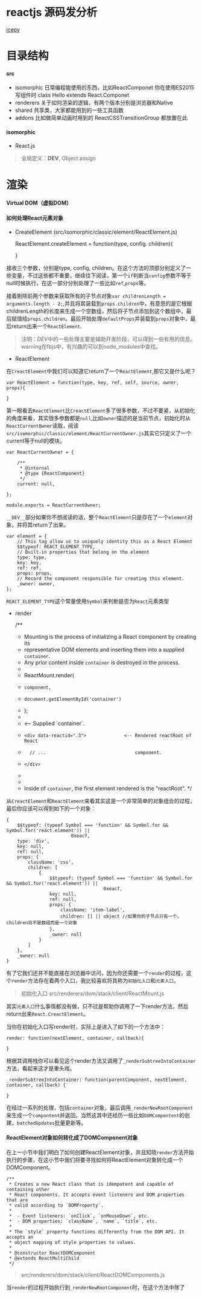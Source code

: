 # reactjs 源码发分析

[icepy](https://icepy.gitbooks.io/react/content/)

目录结构
========

#### src


+ isomorphic 日常编程能使用的东西，比如ReactComponet 你在使用ES2015写组件时 class Hello extends React.Componet
+ renderers 关于如何渲染的逻辑，有两个版本分别是浏览器和Native
+ shared 共享类，大家都能用到的一些工具函数
+ addons 比如做简单动画时用到的 ReactCSSTransitionGroup 都放置在此

#### isomorphic

+ React.js
> 全局定义：__DEV__, Object.assign

渲染
========

#### Virtual DOM（虚拟DOM）

#### 如何处理React元素对象

+ CreateElement (src/isomorphic/classic/element/ReactElement.js)


	ReactElement.createElement = function(type, config. children){

	}

接收三个参数，分别是type, config, children。在这个方法的顶部分别定义了一些变量，不过这些都不重要，继续往下阅读，第一个`if`判断当`config`参数不等于null时候执行，在这一部分分别处理了一些比如`ref`,`props`等。

接着剔除前两个参数来获取所有的子节点对象`var childrenLength = arguments.length - 2;`,并且将其装载到`props.children`中，有意思的是它根据childrenLength的长度来生成一个空数组，然后将子节点添加到这个数组中，最后赋值给`props.children`。最后开始处理`defaultProps`并装载到`props`对象中，最后return出来一个`ReactElement`.

> 注明：*DEV*中的一些处理主要是辅助开发阶段，可以得到一些有用的信息。warning在fbjs中，有兴趣的可以到node_modules中查找。

+ ReactElement

在`CreactElement`中我们可以知道它return了一个`ReactElement`,那它又是什么呢？

	var ReactElement = function(type, key, ref, self, source, owner, props){

	}

第一眼看去`ReactElement`比`CreactElement`多了很多参数，不过不要紧，从初始化的角度来看，其实很多参数都是`null`,比如`owner`描述的是当前节点，初始化时从`ReactCurrentOwner`读取，阅读`src/isomorphic/classic/element/ReactCurrentOwner.js`其实它只定义了一个current等于null的模块。

    var ReactCurrentOwner = {
        
        /**
         * @internal
         * @type {ReactComponent}
         */
        current: null,
        
    };
    
    module.exports = ReactCurrentOwner;

`__DEV__`部分如果你不想阅读的话，整个`ReactElement`只是存在了一个`element`对象，并将其return了出来。

	var element = {
		// This tag allow us to uniquely identity this as a React Element
		$$typeof: REACT_ELEMENT_TYPE,
		// Built-in properties that belong on the element
		type: type,
		key: key,
		ref: ref,
		props: props,
		// Record the component responsible for creating this element.
		_owner: owner,
	};

`REACT_ELEMENT_TYPE`这个常量使用`Symbol`来判断是否为`React`元素类型

+ render


	/**
	 * Mounting is the process of initializing a React component by creating its
	 * representative DOM elements and inserting them into a supplied `container`.
	 * Any prior content inside `container` is destroyed in the process.
	 *
	 *   ReactMount.render(
	 *     component,
	 *     document.getElementById('container')
	 *   );
	 *
	 *   <div id="container">                   <-- Supplied `container`.
	 *     <div data-reactid=".3">              <-- Rendered reactRoot of React
	 *       // ...                                 component.
	 *     </div>
	 *   </div>
	 *
	 * Inside of `container`, the first element rendered is the "reactRoot".
	 */

从`CreactElement`和`ReactElement`来看其实这是一个非常简单的对象组合的过程，最后你应该可以得到如下的一个对象：

	{
		$$typeof: (typeof Symbol === 'function' && Symbol.for && Symbol.for('react.element')) ||
							0xeac7,
		type: 'div',
		key: null,
		ref: null,
		props: {
			className: 'css',
			children: [
				{
					$$typeof: (typeof Symbol === 'function' && Symbol.for && Symbol.for('react.element')) ||
										0xeac7,
					key: null,
					ref: null,
					props: {
						className: 'item-label',
						children: [] || object //如果你的子节点只有一个，children将不是数组而是一个对象
					}，
					_owner: null
				}
			]
		},
		_owner: null
	}

有了它我们还并不能直接在浏览器中访问，因为你还需要一个`render`的过程，这个`render`方法存在着两个入口，我比较喜欢将其称为`初始化入口`和`元素入口`。
> 初始化入口 src/renderers/dom/stack/client/ReactMount.js

其实`元素入口`什么事情都没有做，只不过是帮助你调用了一下render方法，然后return出来`React.CreactElement`。

当你在初始化入口写render时，实际上是进入了如下的一个方法中：

	render: function(nextElement, container, callback){
		
	}

根据其调用栈你可以看见这个render方法又调用了`_renderSubtreeIntoContainer`方法，看起来这才是重头戏。

	_renderSubtreeIntoContainer: function(parentComponent, nextElement, container, callback) {

	}

在经过一系列的处理，包括`container`对象，最后调用`_renderNewRootComponent`来生成一个`compontent`并返回。当然这其中还经历一些比如`DOMCompontent`的创建，`batchedUpdates`批量更新等。


#### ReactElement对象如何转化成了DOMComponent对象

在上一小节中我们明白了如何创建ReactElement对象，并且知晓`render`方法开始执行的步骤，在这小节中我们将要寻找如何将ReactElement对象转化成一个DOMComponent。

	/**
	 * Creates a new React class that is idempotent and capable of containing other
	 * React components. It accepts event listeners and DOM properties that are
	 * valid according to `DOMProperty`.
	 *
	 *  - Event listeners: `onClick`, `onMouseDown`, etc.
	 *  - DOM properties: `className`, `name`, `title`, etc.
	 *
	 * The `style` property functions differently from the DOM API. It accepts an
	 * object mapping of style properties to values.
	 *
	 * @constructor ReactDOMComponent
	 * @extends ReactMultiChild
	 */

> src/renderers/dom/stack/client/ReactDOMComponents.js

当`render`的过程开始执行到`_renderNewRootComponent`时，在这个方法中除了




